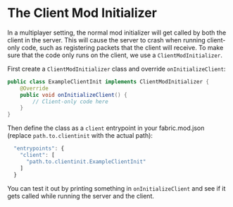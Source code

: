 # The Client Mod Initializer

In a multiplayer setting, the normal mod initializer will get called by both the client in the server. This will cause the server to crash when running client-only code, such as registering packets that the client will receive. To make sure that the code only runs on the client, we use a `ClientModInitializer`.

First create a `ClientModInitializer` class and override `onInitializeClient`:

```java
public class ExampleClientInit implements ClientModInitializer {
    @Override
    public void onInitializeClient() {
        // Client-only code here
    }
}
```

Then define the class as a `client` entrypoint in your fabric.mod.json \(replace `path.to.clientinit` with the actual path\):

```javascript
  "entrypoints": {
    "client": [
      "path.to.clientinit.ExampleClientInit"
    ]
  }
```

You can test it out by printing something in `onInitializeClient` and see if it gets called while running the server and the client.

